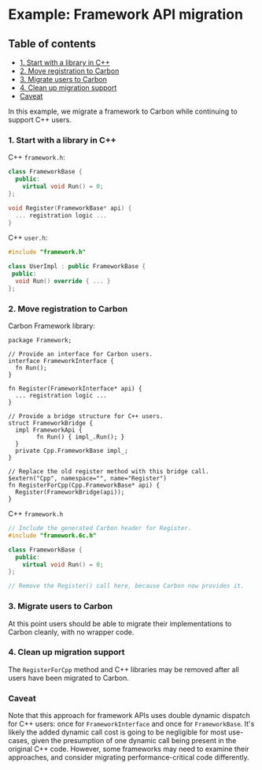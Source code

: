 # Example: Framework API migration

<!--
Part of the Carbon Language project, under the Apache License v2.0 with LLVM
Exceptions. See /LICENSE for license information.
SPDX-License-Identifier: Apache-2.0 WITH LLVM-exception
-->

## Table of contents

<!-- toc -->

- [1. Start with a library in C++](#1-start-with-a-library-in-c)
- [2. Move registration to Carbon](#2-move-registration-to-carbon)
- [3. Migrate users to Carbon](#3-migrate-users-to-carbon)
- [4. Clean up migration support](#4-clean-up-migration-support)
- [Caveat](#caveat)

<!-- tocstop -->

In this example, we migrate a framework to Carbon while continuing to support
C++ users.

### 1. Start with a library in C++

C++ `framework.h`:

```cc
class FrameworkBase {
  public:
    virtual void Run() = 0;
};

void Register(FrameworkBase* api) {
  ... registration logic ...
}
```

C++ `user.h`:

```cc
#include "framework.h"

class UserImpl : public FrameworkBase {
 public:
  void Run() override { ... }
};
```

### 2. Move registration to Carbon

Carbon Framework library:

```carbon
package Framework;

// Provide an interface for Carbon users.
interface FrameworkInterface {
  fn Run();
}

fn Register(FrameworkInterface* api) {
  ... registration logic ...
}

// Provide a bridge structure for C++ users.
struct FrameworkBridge {
  impl FrameworkApi {
        fn Run() { impl_.Run(); }
  }
  private Cpp.FrameworkBase impl_;
}

// Replace the old register method with this bridge call.
$extern("Cpp", namespace="", name="Register")
fn RegisterForCpp(Cpp.FrameworkBase* api) {
  Register(FrameworkBridge(api));
}
```

C++ `framework.h`

```cc
// Include the generated Carbon header for Register.
#include "framework.6c.h"

class FrameworkBase {
  public:
    virtual void Run() = 0;
};

// Remove the Register() call here, because Carbon now provides it.
```

### 3. Migrate users to Carbon

At this point users should be able to migrate their implementations to Carbon
cleanly, with no wrapper code.

### 4. Clean up migration support

The `RegisterForCpp` method and C++ libraries may be removed after all users
have been migrated to Carbon.

### Caveat

Note that this approach for framework APIs uses double dynamic dispatch for C++
users: once for `FrameworkInterface` and once for `FrameworkBase`. It's likely
the added dynamic call cost is going to be negligible for most use-cases, given
the presumption of one dynamic call being present in the original C++ code.
However, some frameworks may need to examine their approaches, and consider
migrating performance-critical code differently.
